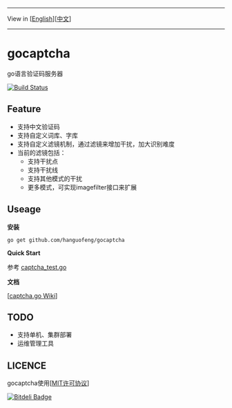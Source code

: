 ***
View in [[English](README-en.md)][[中文](README.md)]
***
# gocaptcha
go语言验证码服务器

[![Build Status](https://travis-ci.org/hanguofeng/gocaptcha.png?branch=master)](https://travis-ci.org/hanguofeng/gocaptcha)

Feature
-------
* 支持中文验证码
* 支持自定义词库、字库
* 支持自定义滤镜机制，通过滤镜来增加干扰，加大识别难度
* 当前的滤镜包括：
	* 支持干扰点
	* 支持干扰线
	* 支持其他模式的干扰
	* 更多模式，可实现imagefilter接口来扩展

Useage
------
**安装**

	go get github.com/hanguofeng/gocaptcha

**Quick Start**

参考 [captcha_test.go](captcha_test.go)

**文档**

[[captcha.go Wiki](https://github.com/hanguofeng/gocaptcha/wiki)]

TODO
----
* 支持单机、集群部署
* 运维管理工具

LICENCE
-------
gocaptcha使用[[MIT许可协议](LICENSE)]



[![Bitdeli Badge](https://d2weczhvl823v0.cloudfront.net/hanguofeng/gocaptcha/trend.png)](https://bitdeli.com/free "Bitdeli Badge")

